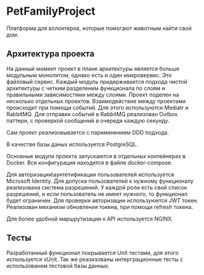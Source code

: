# PetFamilyProject
Платформа для волонтеров, которые помогают животным найти свой дом.

## Архитектура проекта
На данный момент проект в плане архитектуры является больше модульным монолитом, однако есть и один микровервис. Это файловый сервис. 
Каждый модуль придерживается подхода чистой архитектуры с четким разделеним функционала по слоям и правильными зависимостями между слоями.
Проект поделен на несколько отдельных проектов. Взаимодействие между проектами происходит при помощи событий. Для этого используются Mediatr и RabbitMQ. 
Для отправки событий в RabbitMQ реализован Outbox паттерн, с проверкой сообщений в очереди каждую секунду.

Сам проект реализовывается с парименением DDD подхода. 

В качестве базы даных используется PostgreSQL.

Основные модули проекта запускаются в отдельных контейнерах в Docker. Вся конфигурация находится в файле docker-compose.

Для авторизации\аунтетификации пользователей используется Microsoft Identity. Для допуска пользователей к нужному функционалу реализована система разрешений. У каждой роли есть свой список разрешений, и если пользователь не имеет нужного, то функционал будет ограничен.
Для проверки авторизации используюется JWT токен. Реализован механизм обновления токена, при помощи refresh токена.

Для более удобной маршрутизации к API используется NGINX.

## Тесты

Разработанный функционал покрывается Unit тестами, для этого используется xUnit.
Так же реазизованы интерграционные тесты с использованем тестовой базы данных.

